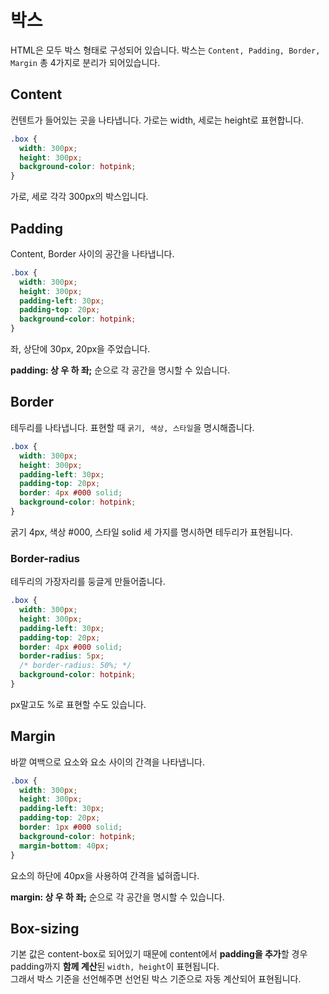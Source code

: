 # 박스

HTML은 모두 박스 형태로 구성되어 있습니다. 박스는 `Content, Padding, Border, Margin` 총 4가지로 분리가 되어있습니다.

## Content

컨텐트가 들어있는 곳을 나타냅니다. 가로는 width, 세로는 height로 표현합니다.

```css
.box {
  width: 300px;
  height: 300px;
  background-color: hotpink;
}
```

가로, 세로 각각 300px의 박스입니다.

## Padding

Content, Border 사이의 공간을 나타냅니다.

```css
.box {
  width: 300px;
  height: 300px;
  padding-left: 30px;
  padding-top: 20px;
  background-color: hotpink;
}
```

좌, 상단에 30px, 20px을 주었습니다.

**padding: 상 우 하 좌;** 순으로 각 공간을 명시할 수 있습니다.

## Border

테두리를 나타냅니다. 표현할 때 `굵기, 색상, 스타일`을 명시해줍니다.

```css
.box {
  width: 300px;
  height: 300px;
  padding-left: 30px;
  padding-top: 20px;
  border: 4px #000 solid;
  background-color: hotpink;
}
```

굵기 4px, 색상 #000, 스타일 solid 세 가지를 명시하면 테두리가 표현됩니다.

### Border-radius

테두리의 가장자리를 둥글게 만들어줍니다.

```css
.box {
  width: 300px;
  height: 300px;
  padding-left: 30px;
  padding-top: 20px;
  border: 4px #000 solid;
  border-radius: 5px;
  /* border-radius: 50%; */
  background-color: hotpink;
}
```

px말고도 %로 표현할 수도 있습니다.

## Margin

바깥 여백으로 요소와 요소 사이의 간격을 나타냅니다.

```css
.box {
  width: 300px;
  height: 300px;
  padding-left: 30px;
  padding-top: 20px;
  border: 1px #000 solid;
  background-color: hotpink;
  margin-bottom: 40px;
}
```

요소의 하단에 40px을 사용하여 간격을 넓혀줍니다.

**margin: 상 우 하 좌;** 순으로 각 공간을 명시할 수 있습니다.

## Box-sizing

기본 값은 content-box로 되어있기 때문에 content에서 **padding을 추가**할 경우 padding까지 **함께 계산**된 `width, height`이 표현됩니다.<br/>
그래서 박스 기준을 선언해주면 선언된 박스 기준으로 자동 계산되어 표현됩니다.
